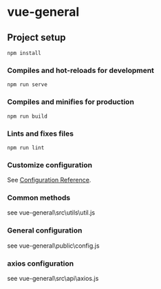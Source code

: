 <!--
 * @Author: Longlong
 * @Date: 2020-03-18 13:59:29
 * @LastEditors: Longlong
 * @LastEditTime: 2020-03-19 14:32:55
 * @Descripttion: describe
 -->
# vue-general

## Project setup
```
npm install
```

### Compiles and hot-reloads for development
```
npm run serve
```

### Compiles and minifies for production
```
npm run build
```

### Lints and fixes files
```
npm run lint
```

### Customize configuration
See [Configuration Reference](https://cli.vuejs.org/config/).

### Common methods
see vue-general\src\utils\util.js

### General configuration
see vue-general\public\config.js

### axios configuration
see vue-general\src\api\axios.js